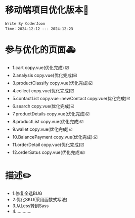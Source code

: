 # 移动端项目优化版本:tada:

```
Write By CoderJoon 
Time：2024-12-12 --- 2024-12-23
```

# 参与优化的页面:ambulance: 

* 1.cart copy.vue(优化完成) :ballot_box_with_check:
* 2.analysis copy.vue(优化完成):ballot_box_with_check:
* 3.productClassify copy.vue(优化完成):ballot_box_with_check:
* 4.collect copy.vue(优化完成):ballot_box_with_check:
* 5.contactList copy.vue+newContact copy.vue(优化完成):ballot_box_with_check:
* 6.search copy.vue(优化完成):ballot_box_with_check:
* 7.productDetails copy.vue(优化完成):ballot_box_with_check:
* 8.productList copy.vue(优化完成):ballot_box_with_check:
* 9.wallet copy.vue(优化完成):ballot_box_with_check:
* 10.BalancePayment copy.vue(优化完成)::ballot_box_with_check:
* 11.orderDetail copy.vue(优化完成):ballot_box_with_check:
* 12.orderSatus copy.vue(优化完成):ballot_box_with_check:

# 描述:pencil2:

* 1.修复全选BUG
* 2.优化SKU(采用函数式写法)
* 3.从Less转到Sass
* 4.............
